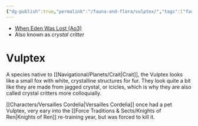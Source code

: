 ```yaml
---
{"dg-publish":true,"permalink":"/fauna-and-flora/vulptex/","tags":["fauna"],"noteIcon":"saber1"}
---
```


- [When Eden Was Lost (Ao3)](https://archiveofourown.org/works/19334440)
- Also known as *crystal critter*

# Vulptex

A species native to [[Navigational/Planets/Crait\|Crait]], the Vulptex looks like a small fox with white, crystalline structures for fur. They look quite a bit like they are made from jagged crystal, or icicles, which is why they are also called crystal critters more colloquially. 

[[Characters/Versailles Cordelia\|Versailles Cordelia]] once had a pet Vulptex, very eary into the [[Force Traditions & Sects/Knights of Ren\|Knights of Ren]] re-training year, but was forced to kill it. 